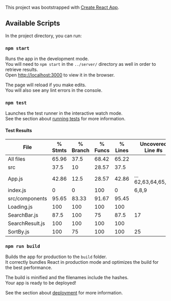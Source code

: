 This project was bootstrapped with [Create React App](https://github.com/facebook/create-react-app).

## Available Scripts

In the project directory, you can run:

### `npm start`

Runs the app in the development mode.<br />
You will need to `npm start` in the `../server/` directory as well in order to retrieve results.<br />
Open [http://localhost:3000](http://localhost:3000) to view it in the browser.

The page will reload if you make edits.<br />
You will also see any lint errors in the console.

### `npm test`

Launches the test runner in the interactive watch mode.<br />
See the section about [running tests](https://facebook.github.io/create-react-app/docs/running-tests) for more information.

#### Test Results

File              |  % Stmts | % Branch |  % Funcs |  % Lines | Uncovered Line #s |
------------------|----------|----------|----------|----------|-------------------|
All files         |    65.96 |     37.5 |    68.42 |    65.22 |                   |
 src              |     37.5 |       10 |    28.57 |     37.5 |                   |
  App.js          |    42.86 |     12.5 |    28.57 |    42.86 |... 62,63,64,65,67 |
  index.js        |        0 |        0 |      100 |        0 |             6,8,9 |
 src/components   |    95.65 |    83.33 |    91.67 |    95.45 |                   |
  Loading.js      |      100 |      100 |      100 |      100 |                   |
  SearchBar.js    |     87.5 |      100 |       75 |     87.5 |                17 |
  SearchResult.js |      100 |      100 |      100 |      100 |                   |
  SortBy.js       |      100 |       75 |      100 |      100 |                25 |

### `npm run build`

Builds the app for production to the `build` folder.<br />
It correctly bundles React in production mode and optimizes the build for the best performance.

The build is minified and the filenames include the hashes.<br />
Your app is ready to be deployed!

See the section about [deployment](https://facebook.github.io/create-react-app/docs/deployment) for more information.